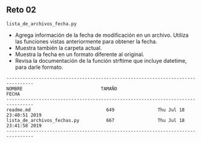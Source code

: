 ## Reto 02

`lista_de_archivos_fecha.py`

* Agrega información de la fecha de modificación en un archivo. Utiliza las funciones vistas anteriormente para obtener la fecha. 
* Muestra también la carpeta actual.
* Muestra la fecha en un formato diferente al original. 
* Revisa la documentación de la función strftime que incluye datetime, para darle formato.

```
--------------------------------------------------------------------------------
NOMBRE                             TAMAÑO                                  FECHA
--------------------------------------------------------------------------------
readme.md                            649                Thu Jul 18 23:40:51 2019
lista_de_archivos_fechas.py          667                Thu Jul 18 23:41:58 2019
--------------------------------------------------------------------------------
```
